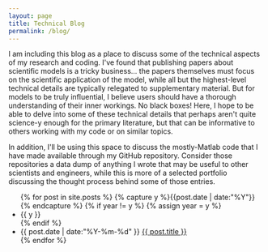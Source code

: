 ```yaml
---
layout: page
title: Technical Blog
permalink: /blog/
---
```


I am including this blog as a place to discuss some of the technical aspects of my research and coding.  I've found that publishing papers about scientific models is a tricky business... the papers themselves must focus on the scientific application of the model, while all but the highest-level technical details are typically relegated to supplementary material.  But for models to be truly influential, I believe users should have a thorough understanding of their inner workings.  No black boxes!  Here, I hope to be able to delve into some of these technical details that perhaps aren't quite science-y enough for the primary literature, but that can be informative to others working with my code or on similar topics.

In addition, I'll be using this space to discuss the mostly-Matlab code that I have made available through my GitHub repository.  Consider those repositories a data dump of anything I wrote that may be useful to other scientists and engineers, while this is more of a selected portfolio discussing the thought process behind some of those entries.

<ul class="listing">
{% for post in site.posts %}
  {% capture y %}{{post.date | date:"%Y"}}{% endcapture %}
  {% if year != y %}
    {% assign year = y %}
    <li class="listing-seperator">{{ y }}</li>
  {% endif %}
  <li class="listing-item">
    <time datetime="{{ post.date | date:"%Y-%m-%d" }}">{{ post.date | date:"%Y-%m-%d" }}</time>
    <a href="{{ post.url }}" title="{{ post.title }}">{{ post.title }}</a>
  </li>
{% endfor %}
</ul>
